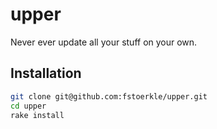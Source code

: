 upper
=====

Never ever update all your stuff on your own.

Installation
------------
```bash
git clone git@github.com:fstoerkle/upper.git
cd upper
rake install
```
